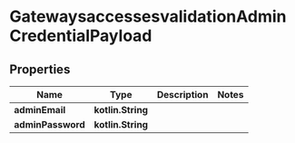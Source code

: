 
# GatewaysaccessesvalidationAdminCredentialPayload

## Properties
Name | Type | Description | Notes
------------ | ------------- | ------------- | -------------
**adminEmail** | **kotlin.String** |  | 
**adminPassword** | **kotlin.String** |  | 



